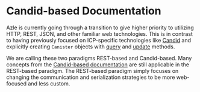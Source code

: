 # Candid-based Documentation

Azle is currently going through a transition to give higher priority to utilizing HTTP, REST, JSON, and other familiar web technologies. This is in contrast to having previously focused on ICP-specific technologies like [Candid](./candid.md) and explicitly creating `Canister` objects with [query](./query_methods.md) and [update](./update_methods.md) methods.

We are calling these two paradigms REST-based and Candid-based. Many concepts from the [Candid-based documentation](./candid_based_documentation.md) are still applicable in the REST-based paradigm. The REST-based paradigm simply focuses on changing the communication and serialization strategies to be more web-focused and less custom.
